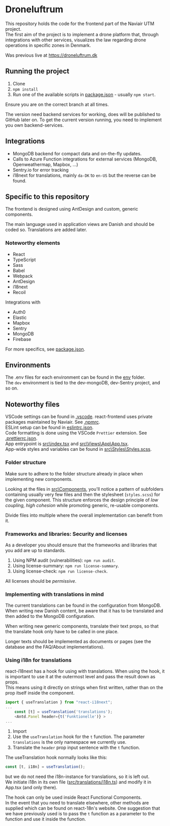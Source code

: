 # Droneluftrum

This repository holds the code for the frontend part of the Naviair UTM project.  
The first aim of the project is to implement a drone platform that, through integrations with other services, visualizes the law regarding drone operations in specific zones in Denmark.

Was previous live at https://droneluftrum.dk

## Running the project

1. Clone
2. `npm install`
3. Run one of the available scripts in [package.json](package.json) - usually `npm start`.

Ensure you are on the correct branch at all times.

The version need backend services for working, does will be published to GitHub later on.
To get the current version running, you need to implement you own backend-services.

## Integrations

- MongoDB backend for compact data and on-the-fly updates.
- Calls to Azure Function integrations for external services (MongoDB, Openweathermap, Mapbox, ...)
- Sentry.io for error tracking
- i18next for translations, mainly `da-DK` to `en-US` but the reverse can be found.

## Specific to this repository

The frontend is designed using AntDesign and custom, generic components.

The main language used in application views are Danish and should be coded so. Translations are added later.

### Noteworthy elements

- React
- TypeScript
- Sass
- Babel
- Webpack
- AntDesign
- i18next
- Recoil

Integrations with

- Auth0
- Elastic
- Mapbox
- Sentry
- MongoDB
- Firebase

For more specifics, see [package.json](package.json).

## Environments

The .env files for each environment can be found in the [env](env) folder.  
The `dev` environment is tied to the dev-mongoDB, dev-Sentry project, and so on.

## Noteworthy files

VSCode settings can be found in [.vscode](.vscode). 
react-frontend uses private packages maintained by Naviair. See [.npmrc](.npmrc).  
ESLint setup can be found in [eslintrc.json](.eslintrc.json).  
Code formatting is done using the VSCode `Prettier` extension. See [.prettierrc.json](.prettierrc.json).  
App entrypoint is [src\index.tsx](src\index.tsx) and [src\Views\App\App.tsx](src\Views\App\App.tsx).  
App-wide styles and variables can be found in [src\Styles\Styles.scss](src\Styles\Styles.scss).

### Folder structure

Make sure to adhere to the folder structure already in place when implementing new components.

Looking at the files in [src\Components](src\Components), you'll notice a pattern of subfolders containing usually very few files and then the stylesheet (`styles.scss`) for the given component. This structure enforces the design principle of _low coupling, high cohesion_ while promoting generic, re-usable components.

Divide files into multiple where the overall implementation can benefit from it.

### Frameworks and libraries: Security and licenses

As a developer you should ensure that the frameworks and libraries that you add are up to standards.

1. Using NPM audit (vulnerabilities): `npm run audit`.
2. Using license-summary: `npm run license-summary`.
3. Using license-check: `npm run license-check`.

All licenses should be _permissive_.

### Implementing with translations in mind

The current translations can be found in the configuration from MongoDB.  
When writing new Danish content, be aware that it has to be translated and then added to the MongoDB configuration.

When writing new generic components, translate their text props, so that the translate hook only have to be called in one place.

Longer texts should be implemented as documents or pages (see the database and the FAQ/About implementations).

### Using i18n for translations

react-i18next has a hook for using with translations. When using the hook, it is important to use it at the outermost level and pass the result down as props.  
This means using it directly on strings when first written, rather than on the prop itself inside the component.

```js
import { useTranslation } from "react-i18next";
...
    const [t] = useTranslation('translations');
    <Antd.Panel header={t('Funktionelle')} >
...
```

1. Import
2. Use the `useTranslation` hook for the `t` function. The parameter `translations` is the only namespace we currently use.
3. Translate the `header` prop input sentence with the `t` function.

The useTranslation hook normally looks like this:

```js
const [t, i18n] = useTranslation();
```

but we do not need the i18n-instance for translations, so it is left out.  
We initiate i18n in its own file ([src/translations/i18n.ts](src\Translation\i18n.ts)) and modify it in App.tsx (and only there).

The hook can only be used inside React Functional Components.  
In the event that you need to translate elsewhere, other methods are supplied which can be found on react-18n's website.
One suggestion that we have previously used is to pass the `t` function as a parameter to the function and use it inside the function.
